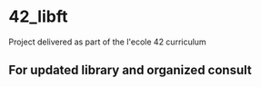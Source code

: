 # 42_libft

Project delivered as part of the l'ecole 42 curriculum

For updated library and organized consult
----
